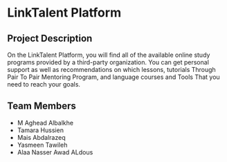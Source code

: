 # LinkTalent Platform

## Project Description
On the LinkTalent Platform, you will find all of the available online study programs provided by a third-party organization. You can get personal support as well as recommendations on which lessons, tutorials Through Pair To Pair Mentoring Program, and language courses and Tools That you need to reach your goals.

## Team Members
- M Aghead Albalkhe
- Tamara Hussien
- Mais Abdalrazeq
- Yasmeen Tawileh
- Alaa Nasser Awad ALdous
